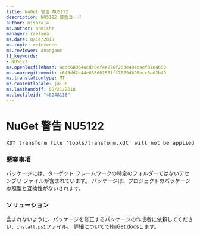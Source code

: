 ```yaml
---
title: NuGet 警告 NU5122
description: NU5122 警告コード
author: mishra14
ms.author: anmishr
manager: rrelyea
ms.date: 8/14/2018
ms.topic: reference
ms.reviewer: anangaur
f1_keywords:
- NU5122
ms.openlocfilehash: 4cdc68364acdc0ef4e276f263e404caef0784650
ms.sourcegitcommit: c643dd2c44e085601551ff7079d696bcc3ad2b49
ms.translationtype: MT
ms.contentlocale: ja-JP
ms.lasthandoff: 08/21/2018
ms.locfileid: "40248116"
---
```

# <a name="nuget-warning-nu5122"></a>NuGet 警告 NU5122
<pre>XDT transform file 'tools/transform.xdt' will not be applied when the package is installed after the migration.</pre>

### <a name="issue"></a>懸案事項

パッケージには、ターゲット フレームワークの特定のフォルダーではないアセンブリ ファイルが含まれています。 パッケージは、プロジェクトのパッケージ参照型と互換性がないされます。


### <a name="solution"></a>ソリューション

含まれないように、パッケージを修正するパッケージの作成者に依頼してください、`install.ps1`ファイル。 詳細についてで[NuGet docs](https://docs.microsoft.com/en-us/nuget/reference/migrate-packages-config-to-package-reference)します。

